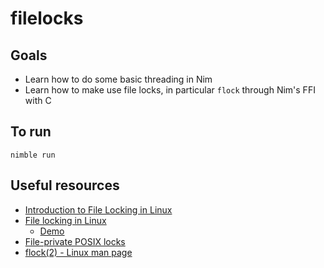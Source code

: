 # filelocks

## Goals

- Learn how to do some basic threading in Nim
- Learn how to make use file locks, in particular `flock` through Nim's FFI with C

## To run

`nimble run`

## Useful resources

- [Introduction to File Locking in Linux](https://www.baeldung.com/linux/file-locking)
- [File locking in Linux](https://gavv.github.io/articles/file-locks/)
  - [Demo](https://github.com/gavv/snippets/blob/master/fs/locks.c)
- [File-private POSIX locks](https://lwn.net/Articles/586904/)
- [flock(2) - Linux man page](https://linux.die.net/man/2/flock)
